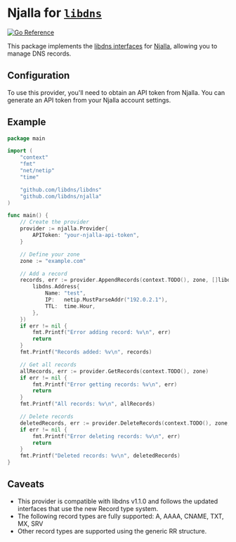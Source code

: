 Njalla for [`libdns`](https://github.com/libdns/libdns)
=======================

[![Go Reference](https://pkg.go.dev/badge/github.com/libdns/njalla?status.svg)](https://pkg.go.dev/github.com/libdns/njalla)

This package implements the [libdns interfaces](https://github.com/libdns/libdns) for [Njalla](https://njal.la/), allowing you to manage DNS records.

## Configuration

To use this provider, you'll need to obtain an API token from Njalla. You can generate an API token from your Njalla account settings.

## Example

```go
package main

import (
	"context"
	"fmt"
	"net/netip"
	"time"

	"github.com/libdns/libdns"
	"github.com/libdns/njalla"
)

func main() {
	// Create the provider
	provider := njalla.Provider{
		APIToken: "your-njalla-api-token",
	}

	// Define your zone
	zone := "example.com"

	// Add a record
	records, err := provider.AppendRecords(context.TODO(), zone, []libdns.Record{
		libdns.Address{
			Name: "test",
			IP:   netip.MustParseAddr("192.0.2.1"),
			TTL:  time.Hour,
		},
	})
	if err != nil {
		fmt.Printf("Error adding record: %v\n", err)
		return
	}
	fmt.Printf("Records added: %v\n", records)

	// Get all records
	allRecords, err := provider.GetRecords(context.TODO(), zone)
	if err != nil {
		fmt.Printf("Error getting records: %v\n", err)
		return
	}
	fmt.Printf("All records: %v\n", allRecords)

	// Delete records
	deletedRecords, err := provider.DeleteRecords(context.TODO(), zone, records)
	if err != nil {
		fmt.Printf("Error deleting records: %v\n", err)
		return
	}
	fmt.Printf("Deleted records: %v\n", deletedRecords)
}
```

## Caveats

- This provider is compatible with libdns v1.1.0 and follows the updated interfaces that use the new Record type system.
- The following record types are fully supported: A, AAAA, CNAME, TXT, MX, SRV
- Other record types are supported using the generic RR structure.

